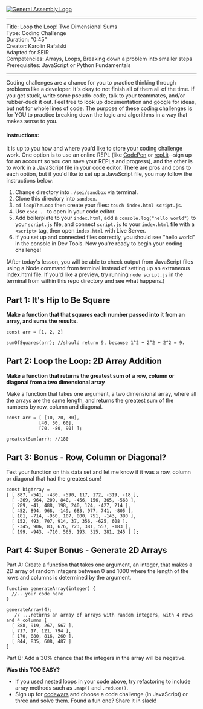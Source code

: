[![General Assembly Logo](https://camo.githubusercontent.com/1a91b05b8f4d44b5bbfb83abac2b0996d8e26c92/687474703a2f2f692e696d6775722e636f6d2f6b6538555354712e706e67)](https://generalassemb.ly)

---
Title: Loop the Loop! Two Dimensional Sums<br>
Type: Coding Challenge <br>
Duration: "0:45"<br>
Creator: Karolin Rafalski<br>
Adapted for SEIR<br/>
Competencies:  Arrays, Loops, Breaking down a problem into smaller steps<br>
Prerequisites: JavaScript or Python Fundamentals<br>

---

Coding challenges are a chance for you to practice thinking through problems like a developer. It's okay to not finish all of them all of the time. If you get stuck, write some pseudo-code, talk to your teammates, and/or rubber-duck it out. Feel free to look up documentation and google for ideas, but not for whole lines of code. The purpose of these coding challenges is for YOU to practice breaking down the logic and algorithms in a way that makes sense to you. 

#### Instructions: 

It is up to you how and where you'd like to store your coding challenge work. One option is to use an online REPL (like [CodePen](https://codepen.io/) or [repl.it](https://repl.it/languages/nodejs)--sign up for an account so you can save your REPLs and progress), and the other is to work in a JavaScript file in your code editor. There are pros and cons to each option, but if you'd like to set up a JavaScript file, you may follow the instructions below: 

1. Change directory into `./sei/sandbox` via terminal.
2. Clone this directory into `sandbox`. 
3. `cd loopTheLoop` then create your files: `touch index.html script.js`.
4. Use `code . ` to open in your code editor. 
5. Add boilerplate to your `index.html`, add a `console.log("hello world")` to your `script.js` file, and connect `script.js` to your `index.html` file with a `<script>` tag, then open `index.html` with Live Server. 
6. If you set up and connected files correctly, you should see "hello world" in the console in Dev Tools. Now you're ready to begin your coding challenge! 

(After today's lesson, you will be able to check output from JavaScript files using a Node command from terminal instead of setting up an extraneous index.html file. If you'd like a preview, try running `node script.js` in the terminal from within this repo directory and see what happens.)

## Part 1: It's Hip to Be Square

**Make a function that that squares each number passed into it from an array, and sums the results.**

```
const arr = [1, 2, 2] 

sumOfSquares(arr); //should return 9, because 1^2 + 2^2 + 2^2 = 9.
```

## Part 2: Loop the Loop: 2D Array Addition

**Make a function that returns the greatest sum of a row, column or diagonal from a two dimensional array**


Make a function that takes one argument, a two dimensional array, where all the arrays are the same length, and returns the greatest sum of the numbers by row, column and diagonal.
```
const arr = [ [10, 20, 30],
            [40, 50, 60],
            [70, -80, 90] ];

greatestSum(arr); //180
```

## Part 3: Bonus - Row, Column or Diagonal? 


Test your function on this data set and let me know if it was a row, column or diagonal that had the greatest sum!

```
const bigArray =
[ [ 887, -541, -430, -590, 117, 172, -319, -18 ],
  [ -269, 964, 209, 840, -456, 156, 365, -568 ],
  [ 289, -41, 488, 198, 240, 124, -427, 214 ],
  [ 452, 894, 968, -149, 683, 977, 741, -805 ],
  [ 181, -714, -950, 107, 800, 751, -143, 380 ],
  [ 152, 493, 707, 914, 37, 356, -625, 608 ],
  [ -345, 906, 83, 676, 723, 381, 557, -183 ],
  [ 199, -943, -710, 565, 193, 315, 281, 245 ] ];
```

## Part 4: Super Bonus - Generate 2D Arrays 

Part A: Create a function that takes one argument, an integer, that makes a 2D array of random integers between 0  and 1000 where the length of the rows and columns is determined by the argument.

```
function generateArray(integer) {
  //...your code here
}

generateArray(4); 
   // ...returns an array of arrays with random integers, with 4 rows and 4 columns [
  [ 888, 919, 267, 567 ],
  [ 717, 17, 121, 794 ],
  [ 170, 880, 816, 260 ],
  [ 844, 835, 608, 487 ]
]
```

Part B: Add a 30% chance that the integers in the array will be negative.

**Was this TOO EASY?**<br/>
- If you used nested loops in your code above, try refactoring to include array methods such as `.map()` and `.reduce()`.
- Sign up for [codewars](codewars.com) and choose a code challenge (in JavaScript) or three and solve them. Found a fun one? Share it in slack!
